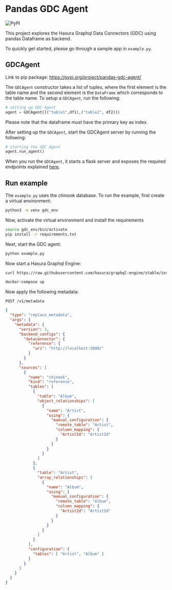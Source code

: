 # Pandas GDC Agent

![PyPI](https://img.shields.io/pypi/v/pandas-gdc-agent?color=green&label=release)

This project explores the Hasura Graphql Data Connectors (GDC) using pandas
Dataframe as backend.

To quickly get started, please go through a sample app in `example.py`.

## GDCAgent

Link to pip package: https://pypi.org/project/pandas-gdc-agent/

The `GDCAgent` constructor takes a list of tuples, where the first element
is the table name and the second element is the `DataFrame` which corresponds
to the table name. To setup a `GDCAgent`, run the following:

``` python
# setting up GDC Agent
agent = GDCAgent([("table1",df1),("table2", df2)])
```

Please note that the dataframe must have the primary key as index.

After setting up the `GDCAgent`, start the GDCAgent server by running the
following:

``` python
# starting the GDC Agent
agent.run_agent()
```

When you run the `GDCAgent`, it starts a flask server and exposes the required
endpoints explained [here](https://github.com/hasura/graphql-engine/tree/master/dc-agents#implementing-data-connector-agents).

## Run example

The `example.py` uses the chinook database. To run the example, first create a
virtual environment:

``` bash
python3 -m venv gdc_env 
```

Now, activate the virtual environment and install the requirements

``` bash
source gdc_env/bin/activate
pip install -r requirements.txt
```

Next, start the GDC agent:
``` bash
python example.py
```

Now start a Hasura Graphql Engine:
``` bash
curl https://raw.githubusercontent.com/hasura/graphql-engine/stable/install-manifests/docker-compose/docker-compose.yaml -o docker-compose.yml

docker-compose up
```

Now apply the following metadata:

```
POST /v1/metadata
```

``` json
{
  "type": "replace_metadata",
  "args": {
    "metadata": {
      "version": 3,
      "backend_configs": {
        "dataconnector": {
          "reference": {
            "uri": "http://localhost:5000/"
          }
        }
      },
      "sources": [
        {
          "name": "chinook",
          "kind": "reference",
          "tables": [
            {
              "table": "Album",
              "object_relationships": [
                {
                  "name": "Artist",
                  "using": {
                    "manual_configuration": {
                      "remote_table": "Artist",
                      "column_mapping": {
                        "ArtistId": "ArtistId"
                      }
                    }
                  }
                }
              ]
            },
            {
              "table": "Artist",
              "array_relationships": [
                {
                  "name": "Album",
                  "using": {
                    "manual_configuration": {
                      "remote_table": "Album",
                      "column_mapping": {
                        "ArtistId": "ArtistId"
                      }
                    }
                  }
                }
              ]
            }
          ],
          "configuration": {
            "tables": [ "Artist", "Album" ]
          }
        }
      ]
    }
  }
}
```
